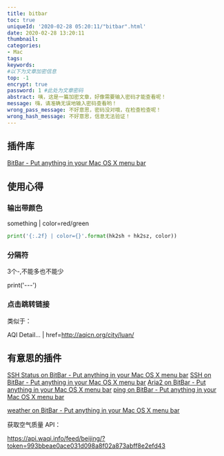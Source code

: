 ```yaml
---
title: bitbar
toc: true
uniqueId: '2020-02-28 05:20:11/"bitbar".html'
date: 2020-02-28 13:20:11
thumbnail:
categories:
- Mac
tags:
keywords:
#以下为文章加密信息
top: -1
encrypt: true
password: 1 #此处为文章密码
abstract: 咦，这是一篇加密文章，好像需要输入密码才能查看呢！
message: 嗨，请准确无误地输入密码查看哟！
wrong_pass_message: 不好意思，密码没对哦，在检查检查呢！
wrong_hash_message: 不好意思，信息无法验证！
---
```


## 插件库

[BitBar - Put anything in your Mac OS X menu bar](https://getbitbar.com/)

## 使用心得

### 输出带颜色

something | color=red/green

```python
print('{:.2f} | color={}'.format(hk2sh + hk2sz, color))   
```

### 分隔符

3个-,不能多也不能少

print('---')

### 点击跳转链接

类似于：

AQI Detail... | href=http://aqicn.org/city/luan/

## 有意思的插件

[SSH Status on BitBar - Put anything in your Mac OS X menu bar](https://getbitbar.com/plugins/Network/ssh-status.10min.sh)
[SSH on BitBar - Put anything in your Mac OS X menu bar](https://getbitbar.com/plugins/Network/ssh.sh)
[Aria2 on BitBar - Put anything in your Mac OS X menu bar](https://getbitbar.com/plugins/Network/aria2.3s.py)
[ping on BitBar - Put anything in your Mac OS X menu bar](https://getbitbar.com/plugins/Network/ping.10s.sh)



[weather on BitBar - Put anything in your Mac OS X menu bar](https://getbitbar.com/plugins/Weather/weather.15m.sh)



获取空气质量 API：

https://api.waqi.info/feed/beijing/?token=993bbeae0ace031d098a8f02a873abff8e2efd43

